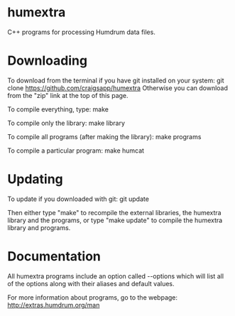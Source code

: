 humextra
========

C++ programs for processing Humdrum data files.


Downloading
===========

To download from the terminal if you have git installed on your system:
   git clone https://github.com/craigsapp/humextra
Otherwise you can download from the "zip" link at the top of this page.

To compile everything, type:
   make

To compile only the library:
   make library

To compile all programs (after making the library):
   make programs

To compile a particular program:
   make humcat


Updating
========

To update if you downloaded with git:
   git update

Then either type "make" to recompile the external libraries, the humextra 
library and the programs, or type "make update" to compile the humextra
library and programs.


Documentation
=============

All humextra programs include an option called --options which will list
all of the options along with their aliases and default values.

For more information about programs, go to the webpage:
    http://extras.humdrum.org/man


